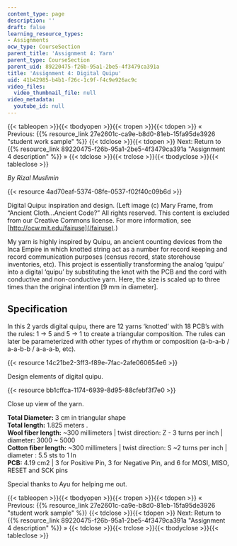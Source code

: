 ```yaml
---
content_type: page
description: ''
draft: false
learning_resource_types:
- Assignments
ocw_type: CourseSection
parent_title: 'Assignment 4: Yarn'
parent_type: CourseSection
parent_uid: 89220475-f26b-95a1-2be5-4f3479ca391a
title: 'Assignment 4: Digital Quipu'
uid: 41b42985-b4b1-f26c-1c9f-f4c9e926ac9c
video_files:
  video_thumbnail_file: null
video_metadata:
  youtube_id: null
---
```

{{< tableopen >}}{{< tbodyopen >}}{{< tropen >}}{{< tdopen >}}
« Previous: {{% resource_link 27e2601c-ca9e-b8d0-81eb-15fa95de3926 "student work sample" %}}
{{< tdclose >}}{{< tdopen >}}
Next: Return to {{% resource_link 89220475-f26b-95a1-2be5-4f3479ca391a "Assignment 4 description" %}} »
{{< tdclose >}}{{< trclose >}}{{< tbodyclose >}}{{< tableclose >}}

*By Rizal Muslimin*

{{< resource 4ad70eaf-5374-08fe-0537-f02f40c09b6d >}}

Digital Quipu: inspiration and design. (Left image (c) Mary Frame, from “Ancient Cloth…Ancient Code?” All rights reserved. This content is excluded from our Creative Commons license. For more information, see [http://ocw.mit.edu/fairuse](/fairuse).)

My yarn is highly inspired by Quipu, an ancient counting devices from the Inca Empire in which knotted string act as a number for record keeping and record communication purposes (census record, state storehouse inventories, etc). This project is essentially transforming the analog ‘quipu’ into a digital ‘quipu’ by substituting the knot with the PCB and the cord with conductive and non-conductive yarn. Here, the size is scaled up to three times than the original intention \[9 mm in diameter\].

## Specification

In this 2 yards digital quipu, there are 12 yarns ‘knotted’ with 18 PCB’s with the rules: 1 -> 5 and 5 -> 1 to create a triangular composition. The rules can later be parameterized with other types of rhythm or composition (a-b-a-b / a-a-b-b / a-a-a-b, etc).

{{< resource 14c21be2-3ff3-f89e-7fac-2afe060654e6 >}}

Design elements of digital quipu.

{{< resource bb1cffca-1174-6939-8d95-88cfebf3f7e0 >}}

Close up view of the yarn.

**Total Diameter:** 3 cm in triangular shape    
**Total length:** 1.825 meters .    
**Wool fiber length:** ~300 millimeters | twist direction: Z - 3 turns per inch | diameter: 3000 ~ 5000    
**Cotton fiber length:** ~300 millimeters | twist direction: S ~2 turns per inch | diameter : 5.5 sts to 1 In    
**PCB:** 4.19 cm2 | 3 for Positive Pin, 3 for Negative Pin, and 6 for MOSI, MISO, RESET and SCK pins

Special thanks to Ayu for helping me out.

{{< tableopen >}}{{< tbodyopen >}}{{< tropen >}}{{< tdopen >}}
« Previous: {{% resource_link 27e2601c-ca9e-b8d0-81eb-15fa95de3926 "student work sample" %}}
{{< tdclose >}}{{< tdopen >}}
Next: Return to {{% resource_link 89220475-f26b-95a1-2be5-4f3479ca391a "Assignment 4 description" %}} »
{{< tdclose >}}{{< trclose >}}{{< tbodyclose >}}{{< tableclose >}}